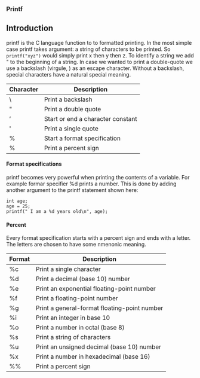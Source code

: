 ### Printf
## Introduction

printf is the C language function to to formatted printing. In the most simple case printf takes argument: a string of characters to be printed. So ``` printf("xyz") ```  would simply print x then y then z. To identify a string we add " to the beginning of a string. In case we wanted to print a double-quote we use a backslash (virgule, \) as an escape character. Without a backslash, special characters have a natural special meaning.

| Character | Description                 |
|-----------|-----------------------------|
| \\        | Print a backslash           |
| \"        | Print a double quote        |
| ’         | Start or end a character constant |
| \'        | Print a single quote        |
| %         | Start a format specification |
| \%        | Print a percent sign        |

#### Format specifications
printf becomes very powerful when printing the contents of a variable. For example formar specifier  %d  prints a number. This is done by adding another  argument to the printf statement shown here:
```
int age;
age = 25;
printf(" I am a %d years old\n", age);
```

#### Percent
Every format specification starts with a percent sign and ends with a letter. The letters are chosen to have some nmenonic meaning.

| Format    | Description                                |
|-----------|--------------------------------------------|
| \%c       | Print a single character                   |
| \%d       | Print a decimal (base 10) number          |
| \%e       | Print an exponential floating-point number |
| \%f       | Print a floating-point number              |
| \%g       | Print a general-format floating-point number |
| \%i       | Print an integer in base 10                |
| \%o       | Print a number in octal (base 8)           |
| \%s       | Print a string of characters               |
| \%u       | Print an unsigned decimal (base 10) number |
| \%x       | Print a number in hexadecimal (base 16)    |
| \%\%      | Print a percent sign                       |


